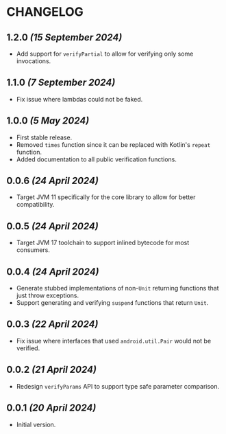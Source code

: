 # CHANGELOG

## 1.2.0 *(15 September 2024)*
- Add support for `verifyPartial` to allow for verifying only some invocations.

## 1.1.0 *(7 September 2024)*
- Fix issue where lambdas could not be faked.

## 1.0.0 *(5 May 2024)*
- First stable release.
- Removed `times` function since it can be replaced with Kotlin's `repeat` function.
- Added documentation to all public verification functions.

## 0.0.6 *(24 April 2024)*
- Target JVM 11 specifically for the core library to allow for better compatibility.

## 0.0.5 *(24 April 2024)*
- Target JVM 17 toolchain to support inlined bytecode for most consumers.

## 0.0.4 *(24 April 2024)*
- Generate stubbed implementations of non-`Unit` returning functions that just throw exceptions.
- Support generating and verifying `suspend` functions that return `Unit`.

## 0.0.3 *(22 April 2024)*
- Fix issue where interfaces that used `android.util.Pair` would not be verified.

## 0.0.2 *(21 April 2024)*
- Redesign `verifyParams` API to support type safe parameter comparison.

## 0.0.1 *(20 April 2024)*
- Initial version.
